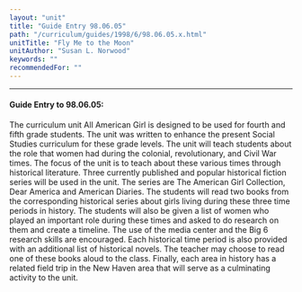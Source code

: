 ```yaml
---
layout: "unit"
title: "Guide Entry 98.06.05"
path: "/curriculum/guides/1998/6/98.06.05.x.html"
unitTitle: "Fly Me to the Moon"
unitAuthor: "Susan L. Norwood"
keywords: ""
recommendedFor: ""
---
```

<body>
<hr/>
<h4>
Guide Entry to 98.06.05:
</h4>
<p>The curriculum unit All American Girl is designed to be used for fourth and fifth grade students. The unit was written to enhance the present Social Studies curriculum for these grade levels. The unit will teach students about the role that women had during the colonial, revolutionary, and Civil War times. The focus of the unit is to teach about these various times through historical literature. Three currently published and popular historical fiction series will be used in the unit.   The series are The American Girl Collection, Dear America and American Diaries. The students will read two books from the corresponding historical series about girls living during these three time periods in history. The students will also be given a list of women who played an important role during these times and asked to do research on them and create a timeline. The use of the media center and the Big 6 research skills are encouraged.  Each historical time period is also provided with an additional list of historical novels. The teacher may choose to read one of these books aloud to the class. Finally, each area in history has a related field trip in the New Haven area that will serve as a culminating activity to the unit.</p>
</body>
